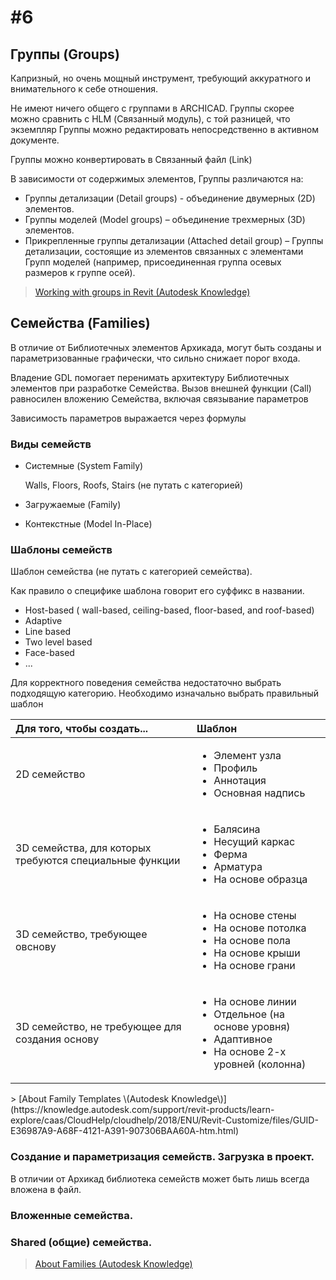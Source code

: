 # \#6

## Группы \(Groups\)

Капризный, но очень мощный инструмент, требующий аккуратного и внимательного к себе отношения.

Не имеют ничего общего с группами в ARCHICAD. Группы скорее можно сравнить с HLM \(Связанный модуль\), с той разницей, что экземпляр Группы можно редактировать непосредственно в активном документе.

Группы можно конвертировать в Связанный файл \(Link\)

В зависимости от содержимых элементов, Группы различаются на:

* Группы детализации \(Detail groups\) - объединение двумерных \(2D\) элементов.
* Группы моделей \(Model groups\) – объединение трехмерных \(3D\) элементов.
* Прикрепленные группы детализации \(Attached detail group\) – Группы детализации, состоящие из элементов связанных с элементами Групп моделей \(например, присоединенная группа осевых размеров к группе осей\).

> [Working with groups in Revit \(Autodesk Knowledge\)](https://knowledge.autodesk.com/support/revit-products/learn-explore/caas/sfdcarticles/sfdcarticles/Working-with-groups.html)

## Семейства \(Families\)

В отличие от Библиотечных элементов Архикада, могут быть созданы и параметризованные графически, что сильно снижает порог входа.

Владение GDL помогает перенимать архитектуру Библиотечных элементов при разработке Семейства. Вызов внешней функции \(Call\) равносилен вложению Семейства, включая связывание параметров

Зависимость параметров выражается через формулы

### Виды семейств

* Системные \(System Family\)

  Walls, Floors, Roofs, Stairs \(не путать с категорией\)

* Загружаемые \(Family\)
* Контекстные \(Model In-Place\)

### Шаблоны семейств

Шаблон семейства \(не путать с категорией семейства\).

Как правило о специфике шаблона говорит его суффикс в названии.

* Host-based \( wall-based, ceiling-based, floor-based, and roof-based\)
* Adaptive
* Line based
* Two level based
* Face-based
* ...

Для корректного поведения семейства недостаточно выбрать подходящую категорию. Необходимо изначально выбрать правильный шаблон

<table>
  <thead>
    <tr>
      <th style="text-align:left">Для того, чтобы создать...</th>
      <th style="text-align:left">Шаблон</th>
    </tr>
  </thead>
  <tbody>
    <tr>
      <td style="text-align:left">2D семейство</td>
      <td style="text-align:left">
        <ul>
          <li>Элемент узла</li>
          <li>Профиль</li>
          <li>Аннотация</li>
          <li>Основная надпись</li>
        </ul>
      </td>
    </tr>
    <tr>
      <td style="text-align:left">3D семейства, для которых требуются специальные функции</td>
      <td style="text-align:left">
        <ul>
          <li>Балясина</li>
          <li>Несущий каркас</li>
          <li>Ферма</li>
          <li>Арматура</li>
          <li>На основе образца</li>
        </ul>
      </td>
    </tr>
    <tr>
      <td style="text-align:left">3D семейство, требующее овснову</td>
      <td style="text-align:left">
        <ul>
          <li>На основе стены</li>
          <li>На основе потолка</li>
          <li>На основе пола</li>
          <li>На основе крыши</li>
          <li>На основе грани</li>
        </ul>
      </td>
    </tr>
    <tr>
      <td style="text-align:left">3D семейство, не требующее для создания основу</td>
      <td style="text-align:left">
        <ul>
          <li>На основе линии</li>
          <li>Отдельное (на основе уровня)</li>
          <li>Адаптивное</li>
          <li>На основе 2-х уровней (колонна)</li>
        </ul>
      </td>
    </tr>
  </tbody>
</table>> [About Family Templates \(Autodesk Knowledge\)](https://knowledge.autodesk.com/support/revit-products/learn-explore/caas/CloudHelp/cloudhelp/2018/ENU/Revit-Customize/files/GUID-E36987A9-A68F-4121-A391-907306BAA60A-htm.html)

### Создание и параметризация семейств. Загрузка в проект.

В отличии от Архикад библиотека семейств может быть лишь всегда вложена в файл.

### Вложенные семейства.

### Shared \(общие\) семейства.

> [About Families \(Autodesk Knowledge\)](https://knowledge.autodesk.com/support/revit-products/learn-explore/caas/CloudHelp/cloudhelp/2016/ENU/Revit-Model/files/GUID-6DDC1D52-E847-4835-8F9A-466531E5FD29-htm.html)

